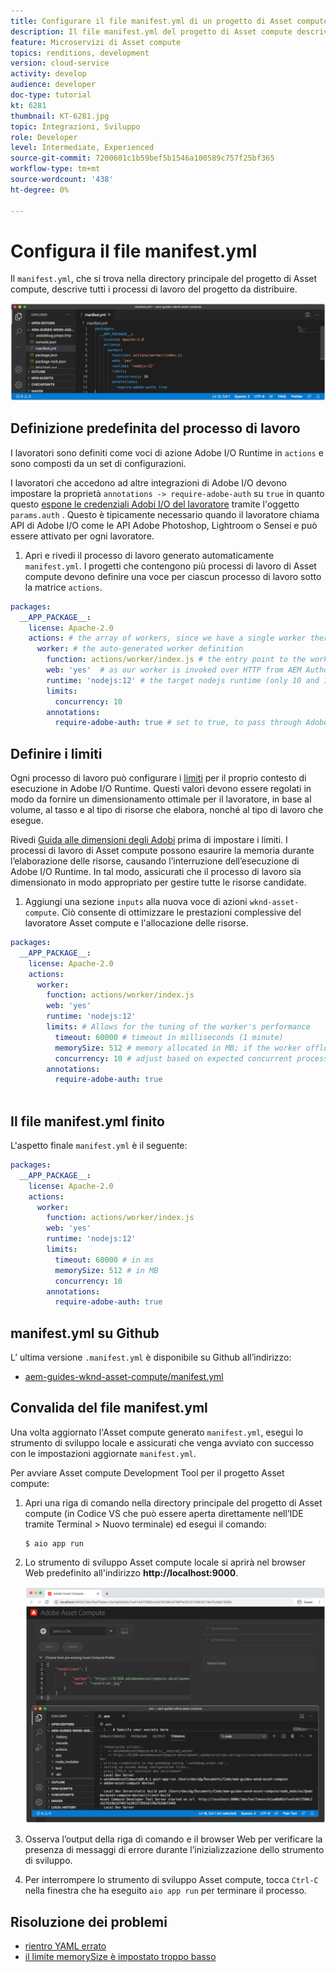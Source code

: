 ```yaml
---
title: Configurare il file manifest.yml di un progetto di Asset compute
description: Il file manifest.yml del progetto di Asset compute descrive tutti i processi di lavoro di questo progetto da distribuire.
feature: Microservizi di Asset compute
topics: renditions, development
version: cloud-service
activity: develop
audience: developer
doc-type: tutorial
kt: 6281
thumbnail: KT-6281.jpg
topic: Integrazioni, Sviluppo
role: Developer
level: Intermediate, Experienced
source-git-commit: 7200601c1b59bef5b1546a100589c757f25bf365
workflow-type: tm+mt
source-wordcount: '438'
ht-degree: 0%

---
```



# Configura il file manifest.yml

Il `manifest.yml`, che si trova nella directory principale del progetto di Asset compute, descrive tutti i processi di lavoro del progetto da distribuire.

![manifest.yml](./assets/manifest/manifest.png)

## Definizione predefinita del processo di lavoro

I lavoratori sono definiti come voci di azione Adobe I/O Runtime in `actions` e sono composti da un set di configurazioni.

I lavoratori che accedono ad altre integrazioni di Adobe I/O devono impostare la proprietà `annotations -> require-adobe-auth` su `true` in quanto questo [espone le credenziali Adobi I/O del lavoratore](https://experienceleague.adobe.com/docs/asset-compute/using/extend/develop-custom-application.html#access-adobe-apis) tramite l&#39;oggetto `params.auth` . Questo è tipicamente necessario quando il lavoratore chiama API di Adobe I/O come le API Adobe Photoshop, Lightroom o Sensei e può essere attivato per ogni lavoratore.

1. Apri e rivedi il processo di lavoro generato automaticamente `manifest.yml`. I progetti che contengono più processi di lavoro di Asset compute devono definire una voce per ciascun processo di lavoro sotto la matrice `actions`.

```yml
packages:
  __APP_PACKAGE__:
    license: Apache-2.0
    actions: # the array of workers, since we have a single worker there is only one entry beneath actions
      worker: # the auto-generated worker definition
        function: actions/worker/index.js # the entry point to the worker 
        web: 'yes'  # as our worker is invoked over HTTP from AEM Author service
        runtime: 'nodejs:12' # the target nodejs runtime (only 10 and 12 are supported)
        limits:
          concurrency: 10
        annotations:
          require-adobe-auth: true # set to true, to pass through Adobe I/O access token/client id via params.auth in the worker, typically required when the worker calls out to Adobe I/O APIs such as the Adobe Photoshop, Lightroom or Sensei APIs.
```

## Definire i limiti

Ogni processo di lavoro può configurare i [limiti](https://www.adobe.io/apis/experienceplatform/runtime/docs.html#!adobedocs/adobeio-runtime/master/guides/system_settings.md) per il proprio contesto di esecuzione in Adobe I/O Runtime. Questi valori devono essere regolati in modo da fornire un dimensionamento ottimale per il lavoratore, in base al volume, al tasso e al tipo di risorse che elabora, nonché al tipo di lavoro che esegue.

Rivedi [Guida alle dimensioni degli Adobi](https://experienceleague.adobe.com/docs/asset-compute/using/extend/develop-custom-application.html#sizing-workers) prima di impostare i limiti. I processi di lavoro di Asset compute possono esaurire la memoria durante l’elaborazione delle risorse, causando l’interruzione dell’esecuzione di Adobe I/O Runtime. In tal modo, assicurati che il processo di lavoro sia dimensionato in modo appropriato per gestire tutte le risorse candidate.

1. Aggiungi una sezione `inputs` alla nuova voce di azioni `wknd-asset-compute`. Ciò consente di ottimizzare le prestazioni complessive del lavoratore Asset compute e l&#39;allocazione delle risorse.

```yml
packages:
  __APP_PACKAGE__:
    license: Apache-2.0
    actions: 
      worker:
        function: actions/worker/index.js 
        web: 'yes' 
        runtime: 'nodejs:12'
        limits: # Allows for the tuning of the worker's performance
          timeout: 60000 # timeout in milliseconds (1 minute)
          memorySize: 512 # memory allocated in MB; if the worker offloads heavy computational work to other Web services this number can be reduced
          concurrency: 10 # adjust based on expected concurrent processing and timeout 
        annotations:
          require-adobe-auth: true
           
```

## Il file manifest.yml finito

L&#39;aspetto finale `manifest.yml` è il seguente:

```yml
packages:
  __APP_PACKAGE__:
    license: Apache-2.0
    actions: 
      worker:
        function: actions/worker/index.js 
        web: 'yes' 
        runtime: 'nodejs:12'
        limits:
          timeout: 60000 # in ms
          memorySize: 512 # in MB
          concurrency: 10 
        annotations:
          require-adobe-auth: true
```

## manifest.yml su Github

L’ ultima versione `.manifest.yml` è disponibile su Github all’indirizzo:

+ [aem-guides-wknd-asset-compute/manifest.yml](https://github.com/adobe/aem-guides-wknd-asset-compute/blob/master/manifest.yml)


## Convalida del file manifest.yml

Una volta aggiornato l&#39;Asset compute generato `manifest.yml`, esegui lo strumento di sviluppo locale e assicurati che venga avviato con successo con le impostazioni aggiornate `manifest.yml`.

Per avviare Asset compute Development Tool per il progetto Asset compute:

1. Apri una riga di comando nella directory principale del progetto di Asset compute (in Codice VS che può essere aperta direttamente nell’IDE tramite Terminal > Nuovo terminale) ed esegui il comando:

   ```
   $ aio app run
   ```

1. Lo strumento di sviluppo Asset compute locale si aprirà nel browser Web predefinito all&#39;indirizzo __http://localhost:9000__.

   ![esecuzione di app aio](assets/environment-variables/aio-app-run.png)

1. Osserva l’output della riga di comando e il browser Web per verificare la presenza di messaggi di errore durante l’inizializzazione dello strumento di sviluppo.
1. Per interrompere lo strumento di sviluppo Asset compute, tocca `Ctrl-C` nella finestra che ha eseguito `aio app run` per terminare il processo.

## Risoluzione dei problemi

+ [rientro YAML errato](../troubleshooting.md#incorrect-yaml-indentation)
+ [il limite memorySize è impostato troppo basso](../troubleshooting.md#memorysize-limit-is-set-too-low)
